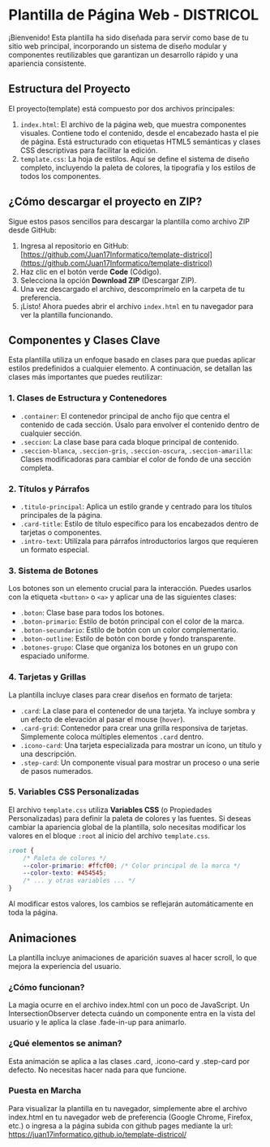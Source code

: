 # Plantilla de Página Web - DISTRICOL

¡Bienvenido! Esta plantilla ha sido diseñada para servir como base de tu sitio web principal, incorporando un sistema de diseño modular y componentes reutilizables que garantizan un desarrollo rápido y una apariencia consistente.

## Estructura del Proyecto

El proyecto(template) está compuesto por dos archivos principales:

1.  `index.html`: El archivo de la página web, que muestra componentes visuales. Contiene todo el contenido, desde el encabezado hasta el pie de página. Está estructurado con etiquetas HTML5 semánticas y clases CSS descriptivas para facilitar la edición.
2.  `template.css`: La hoja de estilos. Aquí se define el sistema de diseño completo, incluyendo la paleta de colores, la tipografía y los estilos de todos los componentes.

## ¿Cómo descargar el proyecto en ZIP?

Sigue estos pasos sencillos para descargar la plantilla como archivo ZIP desde GitHub:

1. Ingresa al repositorio en GitHub: [https://github.com/Juan17Informatico/template-districol](https://github.com/Juan17Informatico/template-districol)
2. Haz clic en el botón verde **Code** (Código).
3. Selecciona la opción **Download ZIP** (Descargar ZIP).
4. Una vez descargado el archivo, descomprímelo en la carpeta de tu preferencia.
5. ¡Listo! Ahora puedes abrir el archivo `index.html` en tu navegador para ver la plantilla funcionando.

## Componentes y Clases Clave

Esta plantilla utiliza un enfoque basado en clases para que puedas aplicar estilos predefinidos a cualquier elemento. A continuación, se detallan las clases más importantes que puedes reutilizar:

### 1. Clases de Estructura y Contenedores

-   `.container`: El contenedor principal de ancho fijo que centra el contenido de cada sección. Úsalo para envolver el contenido dentro de cualquier sección.
-   `.seccion`: La clase base para cada bloque principal de contenido.
-   `.seccion-blanca`, `.seccion-gris`, `.seccion-oscura`, `.seccion-amarilla`: Clases modificadoras para cambiar el color de fondo de una sección completa.

### 2. Títulos y Párrafos

-   `.titulo-principal`: Aplica un estilo grande y centrado para los títulos principales de la página.
-   `.card-title`: Estilo de título específico para los encabezados dentro de tarjetas o componentes.
-   `.intro-text`: Utilízala para párrafos introductorios largos que requieren un formato especial.

### 3. Sistema de Botones

Los botones son un elemento crucial para la interacción. Puedes usarlos con la etiqueta `<button>` o `<a>` y aplicar una de las siguientes clases:

-   `.boton`: Clase base para todos los botones.
-   `.boton-primario`: Estilo de botón principal con el color de la marca.
-   `.boton-secundario`: Estilo de botón con un color complementario.
-   `.boton-outline`: Estilo de botón con borde y fondo transparente.
-   `.botones-grupo`: Clase que organiza los botones en un grupo con espaciado uniforme.

### 4. Tarjetas y Grillas

La plantilla incluye clases para crear diseños en formato de tarjeta:

-   `.card`: La clase para el contenedor de una tarjeta. Ya incluye sombra y un efecto de elevación al pasar el mouse (`hover`).
-   `.card-grid`: Contenedor para crear una grilla responsiva de tarjetas. Simplemente coloca múltiples elementos `.card` dentro.
-   `.icono-card`: Una tarjeta especializada para mostrar un ícono, un título y una descripción.
-   `.step-card`: Un componente visual para mostrar un proceso o una serie de pasos numerados.

### 5. Variables CSS Personalizadas

El archivo `template.css` utiliza **Variables CSS** (o Propiedades Personalizadas) para definir la paleta de colores y las fuentes. Si deseas cambiar la apariencia global de la plantilla, solo necesitas modificar los valores en el bloque `:root` al inicio del archivo `template.css`.

```css
:root {
    /* Paleta de colores */
    --color-primario: #ffcf00; /* Color principal de la marca */
    --color-texto: #454545;
    /* ... y otras variables ... */
}
```

Al modificar estos valores, los cambios se reflejarán automáticamente en toda la página.

## Animaciones

La plantilla incluye animaciones de aparición suaves al hacer scroll, lo que mejora la experiencia del usuario.

### ¿Cómo funcionan?

La magia ocurre en el archivo index.html con un poco de JavaScript. Un IntersectionObserver detecta cuándo un componente entra en la vista del usuario y le aplica la clase .fade-in-up para animarlo.

### ¿Qué elementos se animan?

Esta animación se aplica a las clases .card, .icono-card y .step-card por defecto. No necesitas hacer nada para que funcione.

### Puesta en Marcha

Para visualizar la plantilla en tu navegador, simplemente abre el archivo index.html en tu navegador web de preferencia (Google Chrome, Firefox, etc.) o ingresa a la página subida con github pages mediante la url: https://juan17informatico.github.io/template-districol/
